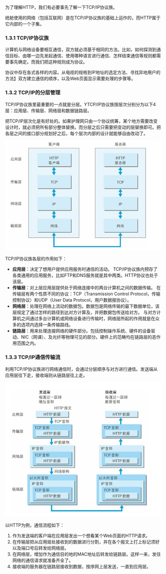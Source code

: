 为了理解HTTP，我们有必要事先了解一下TCP/IP协议族。

统舱使用的网络（包括互联网）是在TCP/IP协议族的基础上运作的，而HTTP属于它内部的一个子集。

### 1.3.1 TCP/IP协议族
计算机与网络设备要相互通信，双方就必须基于相同的方法。比如，如何探测到通信目标、由哪一边先发起通信、使用哪种语言进行通信、怎样结束通信等规则都需要事先确定。而我们把这种规则成为协议。

协议中存在各式各样的内容。从电缆的规格到IP地址的选定方法、寻找异地用户的方法】双方建立通信的顺序，以及Web页面显示需要处理的步骤等。

### 1.3.2 TCP/IP的分层管理
TCP/IP协议族里最重要的一点就是分层。YTCP/IP协议族按层次分别分为以下4层：应用层、传输层、网络层和数据链路层。

把TCP/IP层次化是有好处的。如果护理网只由一个协议统筹，某个地方需要改变设计时，就必须把所有部分整体替换。而分层之后只需要把变动的层替换即可。把各层之间的接口部分规划好之后，每个层次内部的设计就能够自由改动了。

![](网络四层模型.png)

TCP/IP协议族各层的作用如下：
* **应用层**：决定了想用户提供应用服务时通信的活动。
  TCP/IP协议族内预存了各类通用的应用服务，比如FTP和DNS服务就是其中两类。HTTP协议也处于该层。
* **传输层**：对上层应用层提供处于网络连接中的两台计算机之间的数据传输。
  在传输层有两个性质不同的协议：TCP（Transmission Control Protocol，传输控制协议）和UDP（User Data Protocol，用户数据报协议）。
* **网络层**：处理在网络上流动的数据包。数据包是网络传输的最下数据单位，该层规定了通过怎样的路径到达对方计算及，并把数据包传送给对方。
  与对方计算机之间通过多台计算机或网络设备进行传输时，网络层所起的作用就是在众多的选项内选择一条传输路线。
* **链路层**：用来处理连接网络的硬件部分。包括控制操作系统、硬件的设备驱动、NIC（网课）、及光纤等物理可见的部分。硬件上的范畴均在链路层的恶作用范围之内。


### 1.3.3 TCP/IP通信传输流
利用TCP/IP协议族进行网络通信时，会通过分层顺序与对方进行通信。发送端从应用层往下走，接收端则从链路层往上走。

![](通信传输流.png)

以HTTP为例，通信流程如下：
1. 作为发送端的客户端在应用层发出一个想看某个Web页面的HTTP请求。
2. 在传输层把从应用层处接收到的数据进行分割，并在各个报文上打上标记须好以及端口号后转发给网络层。
3. 在网络层，增加作为通信目的地的MAC地址后转发给链路层。这样一来，发往网络的通信请求就准备齐全了。
4. 接收端的服务器在链路层接收到数据，按序网上层发送，一直到应用层。